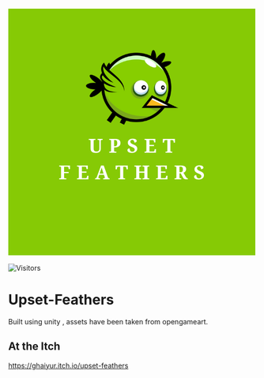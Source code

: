 ![logo](UpsetFeatherLogo.png)

![Visitors](https://visitor-badge.laobi.icu/badge?page_id=ghaiyur.Upset-Feathers)

# Upset-Feathers
Built using unity , assets have been taken from opengameart.

## At the Itch 

https://ghaiyur.itch.io/upset-feathers


